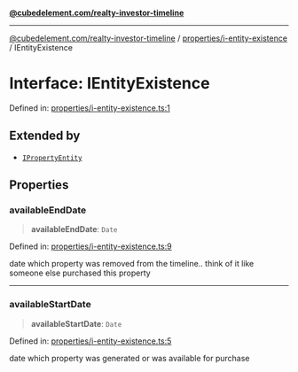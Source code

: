 [**@cubedelement.com/realty-investor-timeline**](../../../index.md)

---

[@cubedelement.com/realty-investor-timeline](../../../modules.md) / [properties/i-entity-existence](../index.md) / IEntityExistence

# Interface: IEntityExistence

Defined in: [properties/i-entity-existence.ts:1](https://github.com/kvernon/realty-investor-timeline/blob/cec7f590aef4aded8ee94008f5b37aa0db4daadd/src/properties/i-entity-existence.ts#L1)

## Extended by

- [`IPropertyEntity`](../../i-property-entity/interfaces/IPropertyEntity.md)

## Properties

### availableEndDate

> **availableEndDate**: `Date`

Defined in: [properties/i-entity-existence.ts:9](https://github.com/kvernon/realty-investor-timeline/blob/cec7f590aef4aded8ee94008f5b37aa0db4daadd/src/properties/i-entity-existence.ts#L9)

date which property was removed from the timeline.. think of it like someone else purchased this property

---

### availableStartDate

> **availableStartDate**: `Date`

Defined in: [properties/i-entity-existence.ts:5](https://github.com/kvernon/realty-investor-timeline/blob/cec7f590aef4aded8ee94008f5b37aa0db4daadd/src/properties/i-entity-existence.ts#L5)

date which property was generated or was available for purchase

